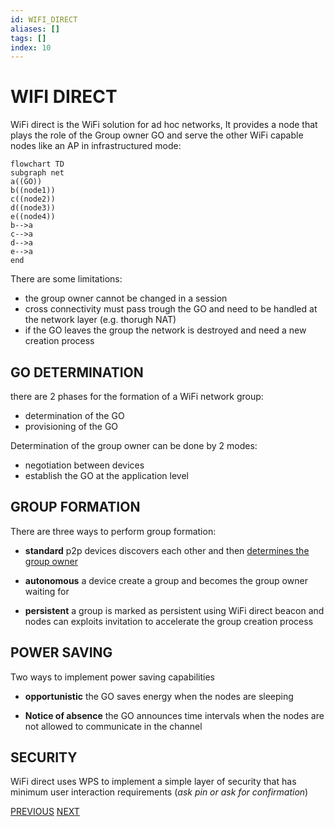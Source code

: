 ```yaml
---
id: WIFI_DIRECT
aliases: []
tags: []
index: 10
---
```


# WIFI DIRECT

WiFi direct is the WiFi solution for ad hoc networks, It provides a node that plays the role of the Group owner GO and serve the other WiFi capable nodes like an AP in infrastructured mode:

```mermaid
flowchart TD
subgraph net
a((GO))
b((node1))
c((node2))
d((node3))
e((node4))
b-->a
c-->a
d-->a
e-->a
end

```

There are some limitations:

- the group owner cannot be changed in a session
- cross connectivity must pass trough the GO and need to be handled at the network layer (e.g. thorugh NAT)
- if the GO leaves the group the network is destroyed and need a new creation process

## GO DETERMINATION

there are 2 phases for the formation of a WiFi network group:

- determination of the GO
- provisioning of the GO

Determination of the group owner can be done by 2 modes:

- negotiation between devices
- establish the GO at the application level

## GROUP FORMATION

There are three ways to perform group formation:

- **standard** p2p devices discovers each other and then [determines the group owner](#GO%20DETERMINATION)

- **autonomous** a device create a group and becomes the group owner waiting for

- **persistent** a group is marked as persistent using WiFi direct beacon and nodes can exploits invitation to accelerate the group creation process


## POWER SAVING

Two ways to implement power saving capabilities

- **opportunistic** the GO saves energy when the nodes are sleeping

- **Notice of absence** the GO announces time intervals when the nodes are not allowed to communicate in the channel

## SECURITY

WiFi direct uses WPS to implement a simple layer of security that has minimum user interaction requirements (*ask pin or ask for confirmation*)

[PREVIOUS](pages/manets/MANETS.md) [NEXT](pages/manets/MANETS_ROUTING.md)
